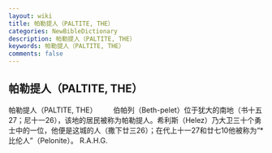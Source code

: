 ```yaml
---
layout: wiki
title: 帕勒提人（PALTITE, THE）
categories: NewBibleDictionary
description: 帕勒提人（PALTITE, THE）
keywords: 帕勒提人（PALTITE, THE）
comments: false
---
```


## 帕勒提人（PALTITE, THE）



帕勒提人（PALTITE, THE）
　　伯帕列（Beth-pelet）位于犹大的南地（书十五27；尼十一26），该地的居民被称为帕勒提人。希利斯（Helez）乃大卫三十个勇士中的一位，他便是这城的人（撒下廿三26）；在代上十一27和廿七10他被称为“*比伦人”（Pelonite）。
R.A.H.G.




